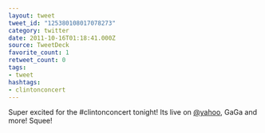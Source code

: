 ```yaml
---
layout: tweet
tweet_id: "125380108017078273"
category: twitter
date: 2011-10-16T01:18:41.000Z
source: TweetDeck
favorite_count: 1
retweet_count: 0
tags:
- tweet
hashtags:
- clintonconcert
---
```


Super excited for the #clintonconcert tonight! Its live on [@yahoo](https://twitter.com/@yahoo), GaGa and more! Squee!
